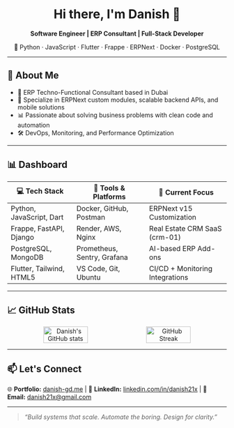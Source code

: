 <h1 align="center">Hi there, I'm Danish 👋</h1>

<p align="center">
  <b>Software Engineer | ERP Consultant | Full-Stack Developer</b>  
</p>
<p align="center">
  🚀 Python · JavaScript · Flutter · Frappe · ERPNext · Docker · PostgreSQL  
</p>

---

## 🧠 About Me

- 🏢 ERP Techno-Functional Consultant based in Dubai
- 💼 Specialize in ERPNext custom modules, scalable backend APIs, and mobile solutions
- 📊 Passionate about solving business problems with clean code and automation
- 🛠️ DevOps, Monitoring, and Performance Optimization

---

## 📊 Dashboard

| 💻 Tech Stack            | 🧰 Tools & Platforms          | 🧪 Current Focus                  |
|--------------------------|------------------------------|----------------------------------|
| Python, JavaScript, Dart | Docker, GitHub, Postman      | ERPNext v15 Customization        |
| Frappe, FastAPI, Django  | Render, AWS, Nginx           | Real Estate CRM SaaS (crm-01)    |
| PostgreSQL, MongoDB      | Prometheus, Sentry, Grafana  | AI-based ERP Add-ons             |
| Flutter, Tailwind, HTML5 | VS Code, Git, Ubuntu         | CI/CD + Monitoring Integrations  |

---

## 📈 GitHub Stats

<div align="center" style="display: flex; flex-wrap: wrap; justify-content: center; gap: 10px;">
  <img src="https://github-readme-stats.vercel.app/api?username=danish21x&show_icons=true&theme=radical" alt="Danish's GitHub stats" width="45%" />
  <img src="https://github-readme-streak-stats.herokuapp.com/?user=danish21x&theme=radical" alt="GitHub Streak" width="45%" />
</div>

---

## 📫 Let's Connect

🌐 **Portfolio:** [danish-gd.me](https://danish-gd.me) | 💼 **LinkedIn:** [linkedin.com/in/danish21x](https://linkedin.com/in/danish21x) | 📧 **Email:** danish21x@gmail.com

---

> *“Build systems that scale. Automate the boring. Design for clarity.”*
